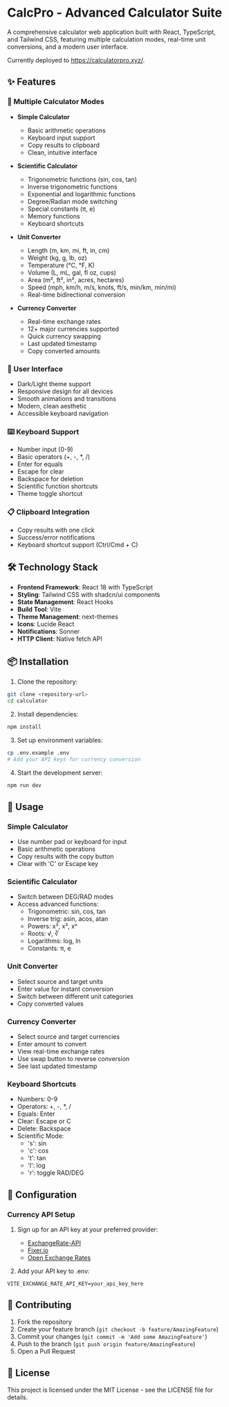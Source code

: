 # CalcPro - Advanced Calculator Suite

A comprehensive calculator web application built with React, TypeScript, and Tailwind CSS, featuring multiple calculation modes, real-time unit conversions, and a modern user interface.

Currently deployed to https://calculatorpro.xyz/.

## ✨ Features

### 🧮 Multiple Calculator Modes
- **Simple Calculator**
  - Basic arithmetic operations
  - Keyboard input support
  - Copy results to clipboard
  - Clean, intuitive interface

- **Scientific Calculator**
  - Trigonometric functions (sin, cos, tan)
  - Inverse trigonometric functions
  - Exponential and logarithmic functions
  - Degree/Radian mode switching
  - Special constants (π, e)
  - Memory functions
  - Keyboard shortcuts

- **Unit Converter**
  - Length (m, km, mi, ft, in, cm)
  - Weight (kg, g, lb, oz)
  - Temperature (°C, °F, K)
  - Volume (L, mL, gal, fl oz, cups)
  - Area (m², ft², in², acres, hectares)
  - Speed (mph, km/h, m/s, knots, ft/s, min/km, min/mi)
  - Real-time bidirectional conversion

- **Currency Converter**
  - Real-time exchange rates
  - 12+ major currencies supported
  - Quick currency swapping
  - Last updated timestamp
  - Copy converted amounts

### 🎨 User Interface
- Dark/Light theme support
- Responsive design for all devices
- Smooth animations and transitions
- Modern, clean aesthetic
- Accessible keyboard navigation

### ⌨️ Keyboard Support
- Number input (0-9)
- Basic operators (+, -, *, /)
- Enter for equals
- Escape for clear
- Backspace for deletion
- Scientific function shortcuts
- Theme toggle shortcut

### 📋 Clipboard Integration
- Copy results with one click
- Success/error notifications
- Keyboard shortcut support (Ctrl/Cmd + C)

## 🛠️ Technology Stack

- **Frontend Framework**: React 18 with TypeScript
- **Styling**: Tailwind CSS with shadcn/ui components
- **State Management**: React Hooks
- **Build Tool**: Vite
- **Theme Management**: next-themes
- **Icons**: Lucide React
- **Notifications**: Sonner
- **HTTP Client**: Native fetch API

## 📦 Installation

1. Clone the repository:
```bash
git clone <repository-url>
cd calculator
```

2. Install dependencies:
```bash
npm install
```

3. Set up environment variables:
```bash
cp .env.example .env
# Add your API keys for currency conversion
```

4. Start the development server:
```bash
npm run dev
```

## 🚀 Usage

### Simple Calculator
- Use number pad or keyboard for input
- Basic arithmetic operations
- Copy results with the copy button
- Clear with 'C' or Escape key

### Scientific Calculator
- Switch between DEG/RAD modes
- Access advanced functions:
  - Trigonometric: sin, cos, tan
  - Inverse trig: asin, acos, atan
  - Powers: x², x³, xⁿ
  - Roots: √, ∛
  - Logarithms: log, ln
  - Constants: π, e

### Unit Converter
- Select source and target units
- Enter value for instant conversion
- Switch between different unit categories
- Copy converted values

### Currency Converter
- Select source and target currencies
- Enter amount to convert
- View real-time exchange rates
- Use swap button to reverse conversion
- See last updated timestamp

### Keyboard Shortcuts
- Numbers: 0-9
- Operators: +, -, *, /
- Equals: Enter
- Clear: Escape or C
- Delete: Backspace
- Scientific Mode:
  - 's': sin
  - 'c': cos
  - 't': tan
  - 'l': log
  - 'r': toggle RAD/DEG

## 🔧 Configuration

### Currency API Setup
1. Sign up for an API key at your preferred provider:
   - [ExchangeRate-API](https://www.exchangerate-api.com/)
   - [Fixer.io](https://fixer.io/)
   - [Open Exchange Rates](https://openexchangerates.org/)

2. Add your API key to .env:
```env
VITE_EXCHANGE_RATE_API_KEY=your_api_key_here
```

## 🤝 Contributing

1. Fork the repository
2. Create your feature branch (`git checkout -b feature/AmazingFeature`)
3. Commit your changes (`git commit -m 'Add some AmazingFeature'`)
4. Push to the branch (`git push origin feature/AmazingFeature`)
5. Open a Pull Request

## 📝 License

This project is licensed under the MIT License - see the LICENSE file for details. 